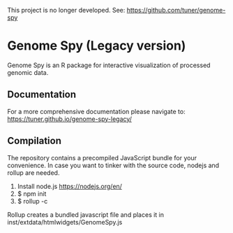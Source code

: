 This project is no longer developed. See: https://github.com/tuner/genome-spy

# Genome Spy (Legacy version)

Genome Spy is an R package for interactive visualization of processed genomic data.

## Documentation

For a more comprehensive documentation please navigate to: https://tuner.github.io/genome-spy-legacy/

## Compilation

The repository contains a precompiled JavaScript bundle for your convenience. In case you
want to tinker with the source code, nodejs and rollup are needed.

1. Install node.js https://nodejs.org/en/
2. $ npm init
3. $ rollup -c

Rollup creates a bundled javascript file and places it in inst/extdata/htmlwidgets/GenomeSpy.js
